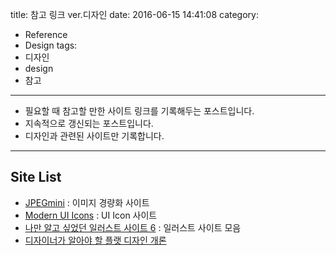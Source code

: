 title: 참고 링크 ver.디자인
date: 2016-06-15 14:41:08
category:
- Reference
- Design
tags:
- 디자인
- design
- 참고
---

- 필요할 때 참고할 만한 사이트 링크를 기록해두는 포스트입니다.
- 지속적으로 갱신되는 포스트입니다.
- 디자인과 관련된 사이트만 기록합니다.

<!-- more -->

------
## Site List

- [JPEGmini](http://www.jpegmini.com) : 이미지 경량화 사이트
- [Modern UI Icons](http://modernuiicons.com) : UI Icon 사이트
- [나만 알고 싶었던 일러스트 사이트 6](https://m.pikicast.com/contents/?contentsId=210971) : 일러스트 사이트 모음
- [디자이너가 알아야 할 플랫 디자인 개론](http://slowalk.tistory.com/2389)
